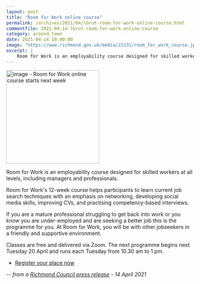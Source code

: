 ```yaml
---
layout: post
title: "Room for Work online course"
permalink: /archives/2021/04/lbrut-room-for-work-online-course.html
commentfile: 2021-04-14-lbrut-room-for-work-online-course
category: around_town
date: 2021-04-14 10:00:00
image: "https://www.richmond.gov.uk/media/21131/room_for_work_course.jpg"
excerpt: |
    Room for Work is an employability course designed for skilled workers at all levels, including managers and professionals.
---
```


<img src="https://www.richmond.gov.uk/media/21131/room_for_work_course.jpg" alt="image - Room for Work online course starts next week" width="250" class="photo right" alt="" >


Room for Work is an employability course designed for skilled workers at all levels, including managers and professionals.

Room for Work's 12-week course helps participants to learn current job search techniques with an emphasis on networking, developing social media skills, improving CVs, and practising competency-based interviews.

If you are a mature professional struggling to get back into work or you know you are under-employed and are seeking a better job this is the programme for you. At Room for Work, you will be with other jobseekers in a  friendly and supportive environment.

Classes are free and delivered via Zoom. The next programme begins next  Tuesday 20 April and runs each Tuesday from 10.30 am to 1 pm.

- [Register your place now](https://roomforwork.org/)


<cite>-- from a [Richmond Council press release](https://www.richmond.gov.uk/news/april_2021/room_for_work_online_course) - 14 April 2021</cite>

